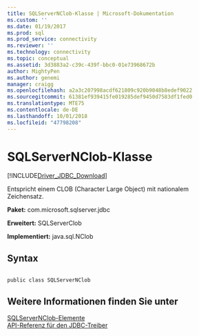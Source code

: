 ```yaml
---
title: SQLServerNClob-Klasse | Microsoft-Dokumentation
ms.custom: ''
ms.date: 01/19/2017
ms.prod: sql
ms.prod_service: connectivity
ms.reviewer: ''
ms.technology: connectivity
ms.topic: conceptual
ms.assetid: 3d3883a2-c39c-439f-bbc0-01e73968672b
author: MightyPen
ms.author: genemi
manager: craigg
ms.openlocfilehash: a2a3c207998acdf621809c920b9048b8edef9022
ms.sourcegitcommit: 61381ef939415fe019285def9450d7583df1fed0
ms.translationtype: MTE75
ms.contentlocale: de-DE
ms.lasthandoff: 10/01/2018
ms.locfileid: "47798208"
---
```

# <a name="sqlservernclob-class"></a>SQLServerNClob-Klasse
[!INCLUDE[Driver_JDBC_Download](../../../includes/driver_jdbc_download.md)]

  Entspricht einem CLOB (Character Large Object) mit nationalem Zeichensatz.  
  
 **Paket:** com.microsoft.sqlserver.jdbc  
  
 **Erweitert:** SQLServerClob  
  
 **Implementiert:** java.sql.NClob  
  
## <a name="syntax"></a>Syntax  
  
```  
  
public class SQLServerNClob  
```  
  
## <a name="see-also"></a>Weitere Informationen finden Sie unter  
 [SQLServerNClob-Elemente](../../../connect/jdbc/reference/sqlservernclob-members.md)   
 [API-Referenz für den JDBC-Treiber](../../../connect/jdbc/reference/jdbc-driver-api-reference.md)  
  
  
